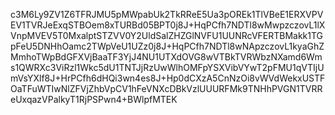 c3M6Ly9ZV1Z6TFRJMU5pMWpabUk2TkRReE5Ua3pOREk1TlVBeE1ERXVPVEV1TVRJeExqSTBOem8xTURBd05BPT0j8J+HqPCfh7NDTl8wMwpzczovL1lXVnpMVEV5T0MxalptSTZVV0Y2UldSalZHZGlNVFU1UUNRcVFERTBMakk1TGpFeU5DNHhOamc2TWpVeU1UZz0j8J+HqPCfh7NDTl8wNApzczovL1kyaGhZMmhoTWpBdGFXVjBaaTF3YjJ4NU1UTXdOVG8wVTBkTVRWbzNXamd6Wms1QWRXc3ViRzl1Wkc5dU1TNTJjRzUwWlhOMFpYSXVibVYwT2pFMU1qVTIjUmVsYXlf8J+HrPCfh6dHQi3wn4es8J+Hp0dCXzA5CnNzOi8vWVdWekxUSTFOaTFuWTIwNlZFVjZhbVpCV1hFeVNXcDBkVzlUUURFMk9TNHhPVGN1TVRReUxqazVPalkyT1RjPSPwn4+BWlpfMTEK